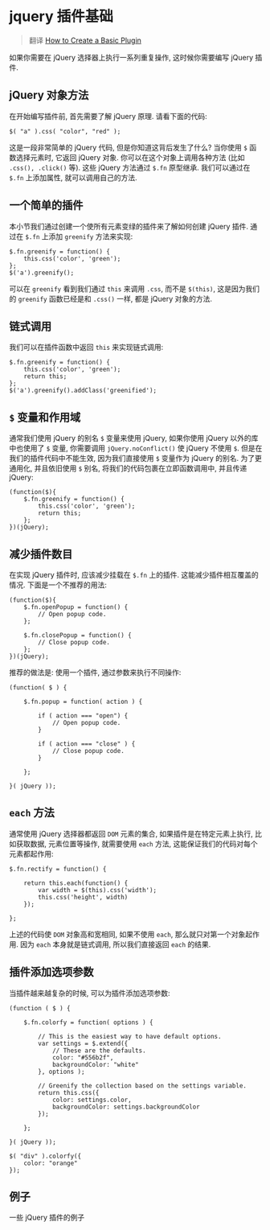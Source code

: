 # jquery 插件基础

> 翻译 [How to Create a Basic Plugin](https://learn.jquery.com/plugins/basic-plugin-creation/)

如果你需要在 jQuery 选择器上执行一系列重复操作, 这时候你需要编写 jQuery 插件.

## jQuery 对象方法

在开始编写插件前, 首先需要了解 jQuery 原理. 请看下面的代码:

```
$( "a" ).css( "color", "red" );
```
这是一段非常简单的 jQuery 代码, 但是你知道这背后发生了什么? 当你使用 `$` 函数选择元素时, 它返回 jQuery 对象. 你可以在这个对象上调用各种方法 (比如 `.css(), .click()` 等). 这些 jQuery 方法通过 `$.fn` 原型继承. 我们可以通过在 `$.fn` 上添加属性, 就可以调用自己的方法.

## 一个简单的插件

本小节我们通过创建一个使所有元素变绿的插件来了解如何创建 jQuery 插件. 通过在 `$.fn` 上添加 `greenify` 方法来实现:

```
$.fn.greenify = function() {
    this.css('color', 'green');
};
$('a').greenify();
```

可以在 `greenify` 看到我们通过 `this` 来调用 `.css`, 而不是 `$(this)`, 这是因为我们的 `greenify` 函数已经是和 `.css()` 一样, 都是 jQuery 对象的方法.

## 链式调用
我们可以在插件函数中返回 `this` 来实现链式调用:

```
$.fn.greenify = function() {
    this.css('color', 'green');
    return this;
};
$('a').greenify().addClass('greenified');
```

## `$` 变量和作用域

通常我们使用 jQuery 的别名 `$` 变量来使用 jQuery, 如果你使用 jQuery 以外的库中也使用了 `$` 变量, 你需要调用 `jQuery.noConflict()` 使 jQuery 不使用 `$`. 但是在我们的插件代码中不能生效, 因为我们直接使用 `$` 变量作为 jQuery 的别名. 为了更通用化, 并且依旧使用 `$` 别名, 将我们的代码包裹在立即函数调用中, 并且传递 jQuery:

```
(function($){
    $.fn.greenify = function() {
        this.css('color', 'green');
        return this;
    };
})(jQuery);
```

## 减少插件数目

在实现 jQuery 插件时, 应该减少挂载在 `$.fn` 上的插件. 这能减少插件相互覆盖的情况. 下面是一个不推荐的用法:

```
(function($){
    $.fn.openPopup = function() {
        // Open popup code.
    };

    $.fn.closePopup = function() {
        // Close popup code.
    };
})(jQuery);
```

推荐的做法是: 使用一个插件, 通过参数来执行不同操作:

```
(function( $ ) {

    $.fn.popup = function( action ) {

        if ( action === "open") {
            // Open popup code.
        }

        if ( action === "close" ) {
            // Close popup code.
        }

    };

}( jQuery ));
```

## `each` 方法

通常使用 jQuery 选择器都返回 `DOM` 元素的集合, 如果插件是在特定元素上执行,  比如获取数据, 元素位置等操作, 就需要使用 `each` 方法, 这能保证我们的代码对每个元素都起作用:

```
$.fn.rectify = function() {

    return this.each(function() {
        var width = $(this).css('width');
        this.css('height', width)
    });

};
```

上述的代码使 `DOM` 对象高和宽相同, 如果不使用 `each`, 那么就只对第一个对象起作用.
因为 `each` 本身就是链式调用, 所以我们直接返回 `each` 的结果.

## 插件添加选项参数

当插件越来越复杂的时候, 可以为插件添加选项参数:

```
(function ( $ ) {

    $.fn.colorfy = function( options ) {

        // This is the easiest way to have default options.
        var settings = $.extend({
            // These are the defaults.
            color: "#556b2f",
            backgroundColor: "white"
        }, options );

        // Greenify the collection based on the settings variable.
        return this.css({
            color: settings.color,
            backgroundColor: settings.backgroundColor
        });

    };

}( jQuery ));

$( "div" ).colorfy({
    color: "orange"
});

```

## 例子
一些 jQuery 插件的例子

